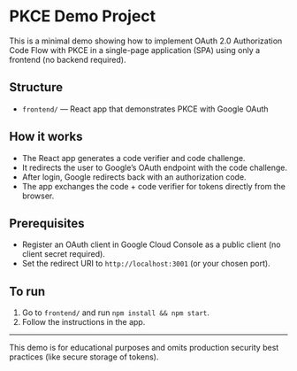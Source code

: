 # PKCE Demo Project

This is a minimal demo showing how to implement OAuth 2.0 Authorization Code Flow with PKCE in a single-page application (SPA) using only a frontend (no backend required).

## Structure
- `frontend/` — React app that demonstrates PKCE with Google OAuth

## How it works
- The React app generates a code verifier and code challenge.
- It redirects the user to Google’s OAuth endpoint with the code challenge.
- After login, Google redirects back with an authorization code.
- The app exchanges the code + code verifier for tokens directly from the browser.

## Prerequisites
- Register an OAuth client in Google Cloud Console as a public client (no client secret required).
- Set the redirect URI to `http://localhost:3001` (or your chosen port).

## To run
1. Go to `frontend/` and run `npm install && npm start`.
2. Follow the instructions in the app.

---

This demo is for educational purposes and omits production security best practices (like secure storage of tokens).
